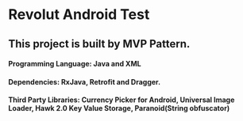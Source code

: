 # Revolut Android Test

## This project is built by MVP Pattern.

#### Programming Language: Java and XML
#### Dependencies: RxJava, Retrofit and Dragger.
#### Third Party Libraries: Currency Picker for Android, Universal Image Loader, Hawk 2.0 Key Value Storage, Paranoid(String obfuscator)


